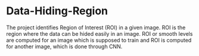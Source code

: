 # Data-Hiding-Region
The project identifies Region of Interest (ROI) in a given image. ROI is the region where the data can be hided easily in an image. ROI or smooth levels are computed for an image which is supposed to train and ROI is computed for another image, which is done through CNN.

